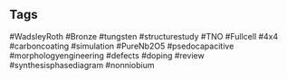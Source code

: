 ## Tags

#WadsleyRoth
#Bronze
#tungsten
#structurestudy
#TNO
#Fullcell
#4x4
#carboncoating 
#simulation
#PureNb2O5
#psedocapacitive
#morphologyengineering
#defects
#doping 
#review
#synthesisphasediagram
#nonniobium 

